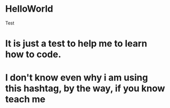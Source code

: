 # HelloWorld
Test
# It is just a test to help me to learn how to code. 
# I don't know even why i am using this hashtag, by the way, if you know teach me
